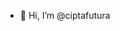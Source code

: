 - 👋 Hi, I’m @ciptafutura

<!---
ciptafutura8/ciptafutura8 is a ✨ special ✨ repository because its `README.md` (this file) appears on your GitHub profile.
You can click the Preview link to take a look at your changes.
--->
